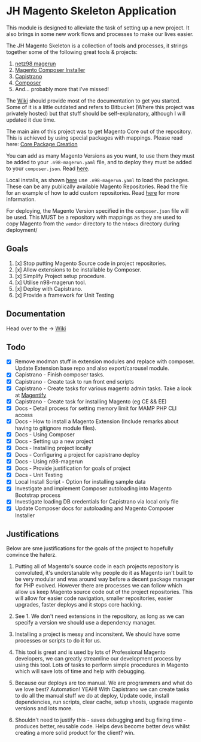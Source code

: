 # JH Magento Skeleton Application #

This module is designed to alleviate the task of setting up a new project. It also brings in some new work flows and processes to make our lives easier.

The JH Magento Skeleton is a collection of tools and processes, it strings together some of the following great tools & projects:

1. [netz98 magerun](https://github.com/netz98/n98-magerun)
1. [Magento Composer Installer](https://github.com/magento-hackathon/magento-composer-installer)
1. [Capistrano](http://capistranorb.com/)
1. [Composer](https://getcomposer.org/)
1. And... probably more that i've missed!

The [Wiki](https://github.com/AydinHassan/magento-skeleton/wiki) should provide most of the documentation to get you started. Some of it is a little outdated and
refers to Bitbucket (Where this project was privately hosted) but that stuff should be self-explanatory, although I will updated it due time.

The main aim of this project was to get Magento Core out of the repository. This is achieved by using special packages with mappings. Please read here: [Core Package Creation](https://github.com/AydinHassan/magento-skeleton/wiki/Creating-a-Core-Package)

You can add as many Magento Versions as you want, to use them they must be added to your `.n98-magerun.yaml` file, and to deploy they must be added to your `composer.json`. 
Read [here](https://github.com/AydinHassan/magento-skeleton/wiki/Installing-a-Project-Locally).

Local installs, as shown [here](https://github.com/AydinHassan/magento-skeleton/wiki/Installing-a-Project-Locally) use `.n98-magerun.yaml` to load the packages. These can be any publically available Magento Repositories. Read
the file for an example of how to add custom repositories. Read [here](https://github.com/netz98/n98-magerun/wiki/Magento-installer) for more information.

For deploying, the Magento Version specified in the `composer.json` file will be used. This MUST be a repository with mappings as they are used to copy Magento from the `vendor` directory to the `htdocs` directory during deployment/



## Goals ##

1. [x] Stop putting Magento Source code in project repositories.
1. [x] Allow extensions to be installable by Composer.
1. [x] Simplify Project setup procedure.
1. [x] Utilise n98-magerun tool.
1. [x] Deploy with Capistrano.
1. [x] Provide a framework for Unit Testing


## Documentation ##

Head over to the -> [Wiki](https://bitbucket.org/jhhello/magento-skeleton/wiki/Home)

## Todo ##
- [x] Remove modman stuff in extension modules and replace with composer. Update Extension base repo and also export/carousel module.
- [x] Capistrano - Finish composer tasks.
- [x] Capistrano - Create task to run front end scripts
- [x] Capistrano - Create tasks for various magento admin tasks. Take a look at [Magentify](https://github.com/alistairstead/Magentify)
- [x] Capistrano - Create task for installing Magento (eg CE && EE)
- [x] Docs - Detail process for setting memory limit for MAMP PHP CLI access
- [x] Docs - How to install a Magento Extension (Include remarks about having to gitignore module files).
- [x] Docs - Using Composer
- [x] Docs - Setting up a new project
- [x] Docs - Installing project locally
- [x] Docs - Configuring a project for capistrano deploy
- [x] Docs - Using n98-magerun
- [x] Docs - Provide justification for goals of project
- [x] Docs - Unit Testing
- [x] Local Install Script - Option for installing sample data
- [x] Investigate and implement Composer autoloading into Magento Bootstrap process
- [x] Investigate loading DB credentials for Capistrano via local only file
- [x] Update Composer docs for autoloading and Magento Composer Installer

## Justifications ##
Below are sme justifications for the goals of the project to hopefully convince the haterz.

1. Putting all of Magento's source code in each projects repository is convoluted, it's understanable why people do it as Magento isn't built to be very modular and was around way before a decent package manager for PHP evolved. However there are processes we can follow which allow us keep Magento source code out of the project repositories. This will allow for easier code navigation, smaller repositories, easier upgrades, faster deploys and it stops core hacking. 

1. See 1. We don't need extensions in the repository, as long as we can specify a version we should use a dependency manager.

1. Installing a project is messy and inconsitent. We should have some processes or scripts to do it for us.

1. This tool is great and is used by lots of Professional Magento developers, we can greatly streamline our development process by using this tool. Lots of tasks to perform simple procedures in Magento which will save lots of time and help with debugging.

1. Because our deploys are too manual. We are programmers and what do we love best? Automation! YEAH! With Capistrano we can create tasks to do all the manual stuff we do at deploy, Update code, install dependencies, run scripts, clear cache, setup vhosts, upgrade magento versions and lots more.

1. Shouldn't need to justify this - saves debugging and bug fixing time - produces better, reusable code. Helps devs become better devs whilst creating a more solid product for the client? win.